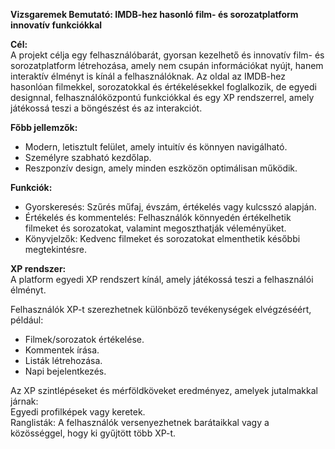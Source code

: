 **Vizsgaremek Bemutató: IMDB-hez hasonló film- és sorozatplatform innovatív funkciókkal**

**Cél:**  
A projekt célja egy felhasználóbarát, gyorsan kezelhető és innovatív film- és sorozatplatform létrehozása, amely nem csupán információkat nyújt, hanem interaktív élményt is kínál a felhasználóknak. Az oldal az IMDB-hez hasonlóan filmekkel, sorozatokkal és értékelésekkel foglalkozik, de egyedi designnal, felhasználóközpontú funkciókkal és egy XP rendszerrel, amely játékossá teszi a böngészést és az interakciót.

**Főbb jellemzők:**

* Modern, letisztult felület, amely intuitív és könnyen navigálható.  
* Személyre szabható kezdőlap.  
* Reszponzív design, amely minden eszközön optimálisan működik.

**Funkciók:**

* Gyorskeresés: Szűrés műfaj, évszám, értékelés vagy kulcsszó alapján.  
* Értékelés és kommentelés: Felhasználók könnyedén értékelhetik filmeket és sorozatokat, valamint megoszthatják véleményüket.  
* Könyvjelzők: Kedvenc filmeket és sorozatokat elmenthetik későbbi megtekintésre.

**XP rendszer:**  
A platform egyedi XP rendszert kínál, amely játékossá teszi a felhasználói élményt.

Felhasználók XP-t szerezhetnek különböző tevékenységek elvégzéséért, például:

* Filmek/sorozatok értékelése.  
* Kommentek írása.  
* Listák létrehozása.  
* Napi bejelentkezés.

Az XP szintlépéseket és mérföldköveket eredményez, amelyek jutalmakkal járnak:  
Egyedi profilképek vagy keretek.  
Ranglisták: A felhasználók versenyezhetnek barátaikkal vagy a közösséggel, hogy ki gyűjtött több XP-t.